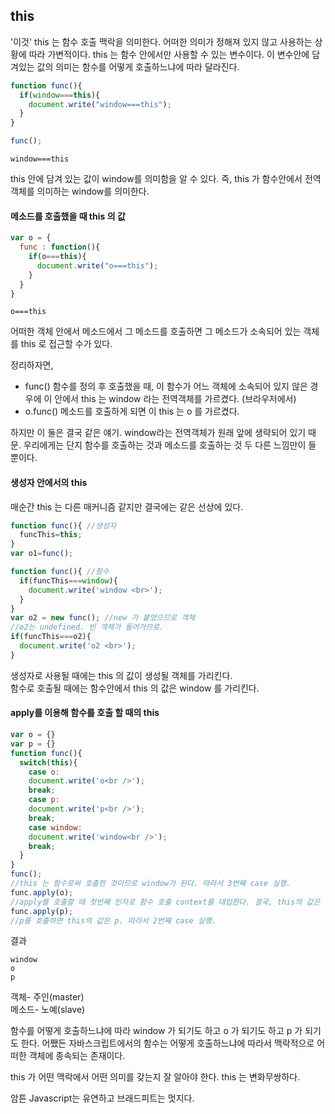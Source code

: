 ## this

'이것'
this 는 함수 호출 맥락을 의미한다. 어떠한 의미가 정해져 있지 않고 사용하는 상황에 따라 가변적이다. this 는 함수 안에서만 사용할 수 있는 변수이다. 이 변수안에 담겨있는 값의 의미는 함수를 어떻게 호출하느냐에 따라 달라진다.  

```javascript
function func(){
  if(window===this){
    document.write("window===this");
  }
}

func();
```

```
window===this
```

this 안에 담겨 있는 값이 window를 의미함을 알 수 있다. 즉, this 가 함수안에서 전역객체를 의미하는 window를 의미한다.  

#### 메소드를 호출했을 때 this 의 값

```javascript
var o = {
  func : function(){
    if(o===this){
      document.write("o===this");
    }
  }
}
```

```
o===this
```

어떠한 객체 안에서 메소드에서 그 메소드를 호출하면 그 메소드가 소속되어 있는 객체를 this 로 접근할 수가 있다.

정리하자면,

- func() 함수를 정의 후 호출했을 때, 이 함수가 어느 객체에 소속되어 있지 않은 경우에 이 안에서 this 는 window 라는 전역객체를 가르켰다. (브라우저에서)
- o.func() 메소드를 호출하게 되면 이 this 는 o 를 가르켰다.

하지만 이 둘은 결국 같은 얘기. window라는 전역객체가 원래 앞에 생략되어 있기 때문. 우리에게는 단지 함수를 호출하는 것과 메소드를 호출하는 것 두 다른 느낌만이 들 뿐이다.  

#### 생성자 안에서의 this

매순간 this 는 다른 매커니즘 같지만 결국에는 같은 선상에 있다.

```javascript
function func(){ //생성자
  funcThis=this;
}
var o1=func();

function func(){ //함수
  if(funcThis===window){
    document.write('window <br>');
  }
}
var o2 = new func(); //new 가 붙었으므로 객체
//o2는 undefined. 빈 객체가 들어가므로.
if(funcThis===o2){
  document.write('o2 <br>');
}
```

생성자로 사용될 때에는 this 의 값이 생성될 객체를 가리킨다.  
함수로 호출될 때에는 함수안에서 this 의 값은 window 를 가리킨다.  

#### apply를 이용해 함수를 호출 할 때의 this



```javascript
var o = {}
var p = {}
function func(){
  switch(this){
    case o:
    document.write('o<br />');
    break;
    case p:
    document.write('p<br />');
    break;
    case window:
    document.write('window<br />');
    break;          
  }
}
func();
//this 는 함수로써 호출한 것이므로 window가 된다. 따라서 3번째 case 실행.
func.apply(o);
//apply를 호출할 때 첫번째 인자로 함수 호출 context를 대입한다. 결국, this의 값은 첫번째 인자는 o 가 된다. 따라서 1번째 case 실행.
func.apply(p);
//p를 호출하면 this의 값은 p. 따라서 2번째 case 실행.
```

결과

```
window
o
p
```

객체- 주인(master)  
메소드- 노예(slave)  

함수를 어떻게 호출하느냐에 따라 window 가 되기도 하고 o 가 되기도 하고 p 가 되기도 한다. 어쨌든 자바스크립트에서의 함수는 어떻게 호출하느냐에 따라서 맥락적으로 어떠한 객체에 종속되는 존재이다.  

this 가 어떤 맥락에서 어떤 의미를 갖는지 잘 알아야 한다. this 는 변화무쌍하다.  

암튼 Javascript는 유연하고 브래드피트는 멋지다.
